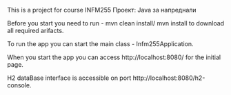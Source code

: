 This is a project for course INFM255 Проект: Java за напреднали

Before you start you need to run - mvn clean install/ mvn install to download all required arifacts.

To run the app you can start the main class - Infm255Application. 

When you start the app you can access http://localhost:8080/ for the initial page.

H2 dataBase interface is accessible on port http://localhost:8080/h2-console.
